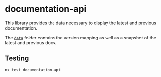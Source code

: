 # documentation-api

This library provides the data necessary to display the latest and previous documentation.

The [`data`](./src/data) folder contains the version mapping as well as a snapshot of the latest and previous docs.

## Testing

```
nx test documentation-api
```
